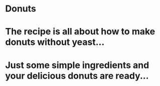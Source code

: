# Donuts
# The recipe is all about how to make donuts without yeast...
# Just some simple ingredients and your delicious donuts are ready...
